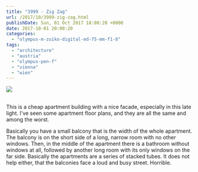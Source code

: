 ```yaml
---
title: "3999 - Zig Zag"
url: /2017/10/3999-zig-zag.html
publishDate: Sun, 01 Oct 2017 18:00:20 +0000
date: 2017-10-01 20:00:20
categories: 
  - "olympus-m-zuiko-digital-ed-75-mm-f1-8"
tags: 
  - "architecture"
  - "austria"
  - "olympus-pen-f"
  - "vienna"
  - "wien"
---
```

<div class="container">
<div class="center"><a target="_blank" href="https://d25zfm9zpd7gm5.cloudfront.net/1200x1200/2017/20170214_173220_lr.jpg"><img class="webfeedsFeaturedVisual" src="https://d25zfm9zpd7gm5.cloudfront.net/0600x0600/2017/20170214_173220_lr.jpg" /></a></div>
</div>
<br />

This is a cheap apartment building with a nice facade, especially in this late light. I've seen some apartment floor plans, and they are all the same and among the worst. 

Basically you have a small balcony that is the width of the whole apartment. The balcony is on the short side of a long, narrow room with no other windows. Then, in the middle of the apartment there is a bathroom without windows at all, followed by another long room with its only windows on the far side. Basically the apartments are a series of stacked tubes. It does not help either, that the balconies face a loud and busy street. Horrible.
